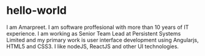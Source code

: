 # hello-world

I am Amarpreet. I am software proffesional with more than 10 years of IT experience. 
I am working as Senior Team Lead at Persistent Systems Limited and my primary work is user interface development using 
Angularjs, HTML5 and CSS3. I like nodeJS, ReactJS and other UI technologies.
